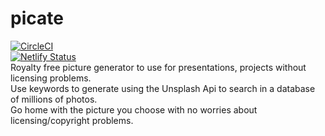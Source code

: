 # picate
[![CircleCI](https://circleci.com/gh/haddadsim/picate.svg?style=svg)](https://circleci.com/gh/haddadsim/picate)  
[![Netlify Status](https://api.netlify.com/api/v1/badges/9cbad898-51c2-438f-8561-1eeb94ed7952/deploy-status)](https://app.netlify.com/sites/picate/deploys)  
Royalty free picture generator to use for presentations, projects without licensing problems.  
Use keywords to generate using the Unsplash Api to search in a database of millions of photos.  
Go home with the picture you choose with no worries about licensing/copyright problems.  
